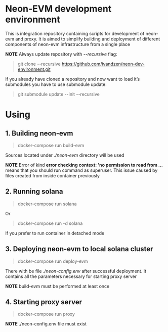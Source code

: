# Neon-EVM development environment
This is integration repository containing scripts for development of neon-evm and proxy. 
It is aimed to simplify building and deployment of different components of neon-evm infrastructure from a single place

**NOTE** Always update repository with *--recursive* flag:
> git clone --recursive https://github.com/ivandzen/neon-dev-environment.git

If you already have cloned a repository and now want to load it’s submodules you have to use submodule update:
> git submodule update --init --recursive

# Using

## 1. Building neon-evm
>docker-compose run build-evm

Sources located under *./neon-evm* directory will be used

**NOTE** Error of kind **error checking context: 'no permission to read from ...** means
that you should run command as superuser. This issue caused by files created from inside container
previously

## 2. Running solana
>docker-compose run solana

Or
>docker-compose run -d solana

If you prefer to run container in detached mode

## 3. Deploying neon-evm to local solana cluster
>docker-compose run deploy-evm

There with be file *./neon-config.env* after successful deployment. 
It contains all the parameters necessary for starting proxy server

**NOTE** build-evm must be performed at least once

## 4. Starting proxy server
>docker-compose run proxy

**NOTE** ./neon-config.env file must exist
